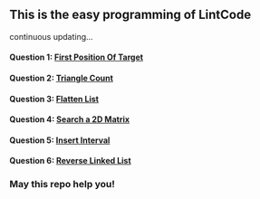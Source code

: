 This is the easy programming of LintCode
-----

continuous updating...

#### Question 1: [First Position Of Target](./src/main/java/easy/firstPositionOfTarget/README.md)
#### Question 2: [Triangle Count](./src/main/java/easy/triangleCount/README.md)
#### Question 3: [Flatten List](./src/main/java/easy/flattenList/README.md)
#### Question 4: [Search a 2D Matrix](./src/main/java/easy/search2DMatrix/README.md)
#### Question 5: [Insert Interval](./src/main/java/easy/insertInterval/README.md)
#### Question 6: [Reverse Linked List](./src/main/java/easy/reverseLinkedList/README.md)


### May this repo help you!
